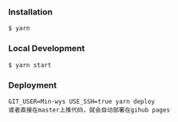 ### Installation

```
$ yarn
```

### Local Development

```
$ yarn start
```

### Deployment

```
GIT_USER=Min-wys USE_SSH=true yarn deploy
或者直接在master上推代码，就会自动部署在gihub pages
```

